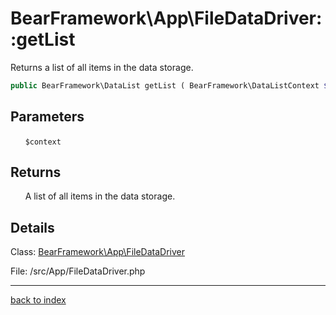 # BearFramework\App\FileDataDriver::getList

Returns a list of all items in the data storage.

```php
public BearFramework\DataList getList ( BearFramework\DataListContext $context )
```

## Parameters

&nbsp;&nbsp;&nbsp;&nbsp;&nbsp;&nbsp;`$context`

## Returns

&nbsp;&nbsp;&nbsp;&nbsp;&nbsp;&nbsp;A list of all items in the data storage.

## Details

Class: [BearFramework\App\FileDataDriver](bearframework.app.filedatadriver.class.md)

File: /src/App/FileDataDriver.php

---

[back to index](index.md)

